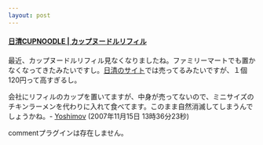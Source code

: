```yaml
---
layout: post
---
```

<h4><a href="http://cupnoodle.jp/refill/">日清CUPNOODLE | カップヌードルリフィル</a></h4>
<p>最近、カップヌードルリフィル見なくなりましたね。ファミリーマートでも置かなくなってきたみたいですし。<a href="http://shop.nissinfoods.co.jp/shopping/refill/">日清のサイト</a>では売ってるみたいですが、１個120円って高すぎるし。</p>
<p>会社にリフィルのカップを置いてますが、中身が売ってないので、ミニサイズのチキンラーメンを代わりに入れて食べてます。このまま自然消滅してしまうんでしょうかね。- <a href="/?page=Yoshimov" class="wikipage">Yoshimov</a> (2007年11月15日 13時36分23秒)</p>
<p><span class="error">commentプラグインは存在しません。</span> </p>
